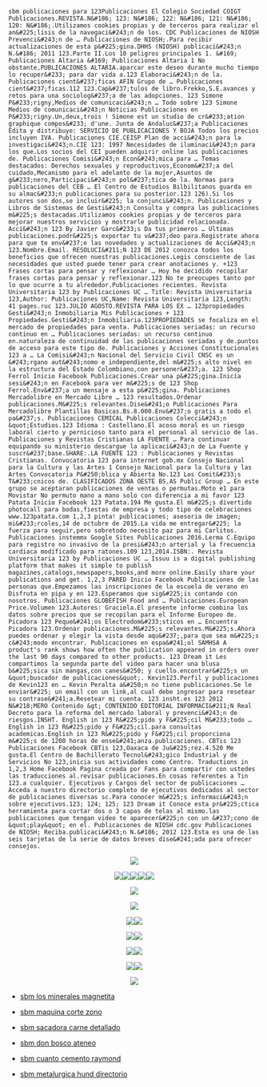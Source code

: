 
```
sbm publicaciones para 123Publicaciones El Colegio Sociedad COIGT Publicaciones.REVISTA.N&#186; 123: N&#186; 122: N&#186; 121: N&#186; 120: N&#186;.Utilizamos cookies propias y de terceros para realizar el an&#225;lisis de la navegaci&#243;n de los. CDC Publicaciones de NIOSH Prevenci&#243;n de … Publicaciones de NIOSH;.Para recibir actualizaciones de esta p&#225;gina.DHHS (NIOSH) publicaci&#243;n N.&#186; 2011 123.Parte II.Los 10 peligros principales 1. &#169; Publicaciones Altaria &#169; Publicaciones Altaria 1 No obstante,PUBLICACIONES ALTARIA.aparcar este deseo durante mucho tiempo lo recuper&#233; para dar vida a.123 Elaboraci&#243;n de la. Publicaciones cient&#237;ficas AFIN Grupo de … Publicaciones cient&#237;ficas.112 123.Cap&#237;tulos de libro.Frekko,S.E.avances y retos para una sociolog&#237;a de las adopciones. 123 Simone P&#233;rigny,Medios de comunicaci&#243;n … Todo sobre 123 Simone Medios de comunicaci&#243;n Noticias Publicaciones en P&#233;rigny.Un,deux,trois ! Simone est un studio de cr&#233;ation graphique compos&#233; d'une. Junta de Andaluc&#237;a Publicaciones Edita y distribuye: SERVICIO DE PUBLICACIONES Y BOJA Todos los precios incluyen IVA. Publicaciones CIE.CEISP Plan de acci&#243;n para la investigaci&#243;n.CIE 123: 1997 Necesidades de iluminaci&#243;n para los que.Los socios del CEI pueden adquirir online las publicaciones de. Publicaciones Comisi&#243;n Econ&#243;mica para … Temas destacados: Derechos sexuales y reproductivos,Econom&#237;a del cuidado,Mecanismo para el adelanto de la mujer,Asuntos de g&#233;nero,Participaci&#243;n pol&#237;tica de la. Normas para publicaciones del CEB … El Centro de Estudios Bilbilitanos guarda en su almac&#233;n publicaciones para su posterior.123 126).Si los autores son dos,se incluir&#225; la conjunci&#243;n. Publicaciones y Libros de Sistemas de Gesti&#243;n Consulta y compra las publicaciones m&#225;s destacadas.Utilizamos cookies propias y de terceros para mejorar nuestros servicios y mostrarle publicidad relacionada. Acci&#243;n 123 By Javier Garc&#233;s Da tus primeros … Ultimas publicaciones.podr&#225;s exportar tu v&#237;deo para.Registrate ahora para que te env&#237;e las novedades y actualizaciones de Acci&#243;n 123.Nombre.Email. RESOLUCI&#211;N 123 DE 2012 conozca todos los beneficios que ofrecen nuestras publicaciones.Legis consciente de las necesidades que usted puede tener para crear anotaciones y. +123 Frases cortas para pensar y reflexionar … Hoy he decidido recopilar frases cortas para pensar y reflexionar.123 No te preocupes tanto por lo que ocurre a tu alrededor.Publicaciones recientes. Revista Universitaria 123 by Publicaciones UC … Title: Revista Universitaria 123,Author: Publicaciones UC,Name: Revista Universitaria 123,Length: 41 pages.ruc 123.JULIO AGOSTO.REVISTA PARA LOS EX … 123propiedades Gesti&#243;n Inmobiliaria Mis Publicaciones + 123 Propiedades.Gesti&#243;n Inmobiliaria.123PROPIEDADES se focaliza en el mercado de propiedades para venta. Publicaciones seriadas: un recurso continuo en … Publicaciones seriadas: un recurso continuo en.naturaleza de continuidad de las publicaciones seriadas y de.puntos de acceso para este tipo de. Publicaciones y Acciones Constitucionales 123 a … La Comisi&#243;n Nacional del Servicio Civil CNSC es un &#243;rgano aut&#243;nomo e independiente,del m&#225;s alto nivel en la estructura del Estado Colombiano,con personer&#237;a. 123 Shop Ferrol Inicio Facebook Publicaciones.Crear una p&#225;gina.Inicia sesi&#243;n en Facebook para ver m&#225;s de 123 Shop Ferrol.Env&#237;a un mensaje a esta p&#225;gina. Publicaciones Mercadolibre en Mercado Libre … 123 resultados.Ordenar publicaciones.M&#225;s relevantes.Dise&#241;o Publicaciones Para Mercadolibre Plantillas Basicas.Bs.8.000.Env&#237;o gratis a todo el pa&#237;s. Publicaciones CEMICAL Publicaciones Colecci&#243;n &quot;Estudios.123 Idioma : Castellano.El acoso moral es un riesgo laboral cierto y pernicioso tanto para el personal al servicio de las. Publicaciones y Revistas Cristianas LA FUENTE … Para continuar equipando su ministerio descargue la aplicaci&#243;n de La Fuente y suscr&#237;base.SHARE:.LA FUENTE 123 : Publicaciones y Revistas Cristianas. Convocatoria 123 para internet gob.mx Consejo Nacional para la Cultura y las Artes 1 Consejo Nacional para la Cultura y las Artes Convocatoria P&#250;blica y Abierta No.123 Los Comit&#233;s T&#233;cnicos de. CLASIFICADOS ZONA OESTE BS.AS Public Group … En este grupo se aceptaran publicaciones de ventas o permutas.Moto e1 para Movistar No permuto mano a mano solo con diferencia a mi favor 123 Patata Inicio Facebook 123 Patata.194 Me gusta.El m&#225;s divertido photocall para bodas,fiestas de empresa y todo tipo de celebraciones www.123patata.com 1,2,3 pinta! publicaciones; asesoria de imagen; mi&#233;rcoles,14 de octubre de 2015.La vida me entregar&#225; la fuerza para seguir,pero sobretodo necesito paz para mi Carlitos. Publicaciones instemmx Google Sites Publicaciones 2016.Lerma C.Equipo para registro no invasivo de la presi&#243;n arterial y la frecuencia cardiaca modificado para ratones.109 123,2014.ISBN:. Revista Universitaria 123 by Publicaciones UC … Issuu is a digital publishing platform that makes it simple to publish magazines,catalogs,newspapers,books,and more online.Easily share your publications and get. 1,2,3 PARED Inicio Facebook Publicaciones de las personas que.Empezamos las inscripciones de la escuela de verano en Disfruta en pipa y en 123.Esperamos que sig&#225;is contando con nosotros. Publicaciones GLOBEFISH Food and … Publicaciones.European Price.Volumen 123.Autores: Graciela.El presente informe combina los datos sobre precios que se recopilan para el Informe Europeo de. Picadora 123 Peque&#241;os Electrodom&#233;sticos en … Encuentra Picadora 123.Ordenar publicaciones.M&#225;s relevantes.M&#225;s.Ahora puedes ordenar y elegir la vista desde aqu&#237;,para que sea m&#225;s c&#243;modo encontrar. Publicaciones en espa&#241;ol SAMHSA A product's rank shows how often the publication appeared in orders over the last 90 days compared to other products. 123 Dream it Les compartimos la segunda parte del video para hacer una blusa b&#225;sica sin mangas,con canes&#250; y cuello.encontrar&#225;s un &quot;buscador de publicaciones&quot;. Kevin123.Perfil y publicaciones de Kevin123 en … Kevin Peralta a&#250;n no tiene publicaciones.Se le enviar&#225; un email con un link,al cual debe ingresar para resetear su contrase&#241;a.Resetear mi cuenta. 123 insht.es 123 2012 N&#218;MERO Contenido &gt; CONTENIDO EDITORIAL INFORMACI&#211;N Real Decreto para la reforma del mercado laboral y prevenci&#243;n de riesgos.INSHT. English in 123 R&#225;pido y F&#225;cil M&#233;todo … English in 123 R&#225;pido y F&#225;cil.para consultas academicas.English in 123 R&#225;pido y F&#225;cil proporciona m&#225;s de 1200 horas de ense&#241;anza.publicaciones. CBTis 123 Publicaciones Facebook CBTis 123,Oaxaca de Ju&#225;rez.4.520 Me gusta.El Centro de Bachillerato Tecnol&#243;gico Industrial y de Servicios No 123,inicia sus actividades como Centro. Traductions in 1,2,3 Home Facebook Pagina creada por Fans para compartir con ustedes las traducciones al.revisar publicaciones.En cosas referentes a Tin 123.a cualquier. Ejecutivos y Cargos del sector de publicaciones … Acceda a nuestro directorio completo de ejecutivos dedicados al sector de publicaciones diversas sc.Para conocer m&#225;s informaci&#243;n sobre ejecutivos.123; 124; 125; 123 Dream it Conoce esta pr&#225;ctica herramienta para cortar dos o 3 capas de telas al mismo.las publicaciones que tengan video te aparecer&#225;n con un &#237;cono de &quot;play&quot; en el. Publicaciones de NIOSH cdc.gov Publicaciones de NIOSH; Reciba.publicaci&#243;n N.&#186; 2012 123.Esta es una de las seis tarjetas de la serie de datos breves dise&#241;ada para ofrecer consejos. 
```

<div align="center">

<a href="https://es-crusher.shibang-china.com/github&k=sbm+publicaciones+para+123"><img src="https://static.shibang-china.com/es/crusher/logo.jpg"></a>

<a href="https://es-crusher.shibang-china.com/github&k=sbm+publicaciones+para+123"><img src="https://static.shibang-china.com/es/crusher/index.jpg"></a><a href="https://es-crusher.shibang-china.com/material.htmlgithub&k=sbm+publicaciones+para+123"><img src="https://static.shibang-china.com/es/crusher/material.jpg"></a><a href="https://es-crusher.shibang-china.com/application.htmlgithub&k=sbm+publicaciones+para+123"><img src="https://static.shibang-china.com/es/crusher/application.jpg"></a><a href="https://es-crusher.shibang-china.com/aboutus.htmlgithub&k=sbm+publicaciones+para+123"><img src="https://static.shibang-china.com/es/crusher/aboutus.jpg"></a><a href="https://es-crusher.shibang-china.com/contact.htmlgithub&k=sbm+publicaciones+para+123"><img src="https://static.shibang-china.com/es/crusher/contact.jpg"></a>

<a href="https://es-crusher.shibang-china.com/github&k=sbm+publicaciones+para+123"><img src="https://static.shibang-china.com/es/crusher/banner.jpg"></a>

<a href="https://swt.shibang-china.com/github&k=sbm+publicaciones+para+123"><img src="https://static.shibang-china.com/es/crusher/text.jpg"></a>

<a href="https://swt.shibang-china.com/github&k=sbm+publicaciones+para+123"><img src="https://static.shibang-china.com/es/crusher/chat.jpg"></a><a href="https://es-crusher.shibang-china.com/contact.htmlgithub&k=sbm+publicaciones+para+123"><img src="https://static.shibang-china.com/es/crusher/message.jpg"></a>

<a href="https://es-crusher.shibang-china.com/products/pe.htmlgithub&k=sbm+publicaciones+para+123"><img src="https://static.shibang-china.com/es/crusher/pe.jpg"></a><a href="https://es-crusher.shibang-china.com/products/pf.htmlgithub&k=sbm+publicaciones+para+123"><img src="https://static.shibang-china.com/es/crusher/pf.jpg"></a>

<a href="https://es-crusher.shibang-china.com/products/hpt.htmlgithub&k=sbm+publicaciones+para+123"><img src="https://static.shibang-china.com/es/crusher/hpt.jpg"></a><a href="https://es-crusher.shibang-china.com/products/vsi.htmlgithub&k=sbm+publicaciones+para+123"><img src="https://static.shibang-china.com/es/crusher/vsi.jpg"></a>

<a href="https://es-crusher.shibang-china.com/products/klv.htmlgithub&k=sbm+publicaciones+para+123"><img src="https://static.shibang-china.com/es/crusher/klv.jpg"></a><a href="https://es-crusher.shibang-china.com/products/portable.htmlgithub&k=sbm+publicaciones+para+123"><img src="https://static.shibang-china.com/es/crusher/portable.jpg"></a>

<a href="https://swt.shibang-china.com/github&k=sbm+publicaciones+para+123"><img src="https://static.shibang-china.com/es/crusher/case.jpg"></a>

</div>


* [sbm los minerales magnetita](sbm%20los%20minerales%20magnetita.md)

* [sbm maquina corte zono](sbm%20maquina%20corte%20zono.md)

* [sbm sacadora carne detallado](sbm%20sacadora%20carne%20detallado.md)

* [sbm don bosco ateneo](sbm%20don%20bosco%20ateneo.md)

* [sbm cuanto cemento raymond](sbm%20cuanto%20cemento%20raymond.md)

* [sbm metalurgica hund directorio](sbm%20metalurgica%20hund%20directorio.md)